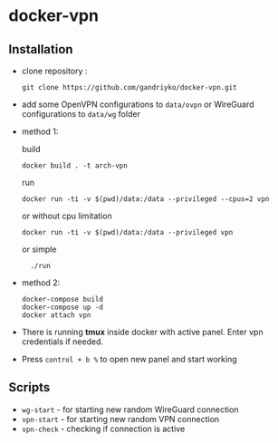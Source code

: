 # docker-vpn

Installation
----------------------------------

 * clone repository :

       git clone https://github.com/gandriyko/docker-vpn.git

 * add some OpenVPN configurations to `data/ovpn` or WireGuard configurations to `data/wg` folder  
 * method 1:

   build

       docker build . -t arch-vpn
   run

       docker run -ti -v $(pwd)/data:/data --privileged --cpus=2 vpn

   or without cpu limitation

       docker run -ti -v $(pwd)/data:/data --privileged vpn

     or simple 

         ./run
 * method 2:

       docker-compose build
       docker-compose up -d
       docker attach vpn
 * There is running **tmux** inside docker with active panel. Enter vpn credentials if needed.
 * Press `control + b %` to open new panel and start working

Scripts 
----------------------------------
  * `wg-start` - for starting new random WireGuard connection
  * `vpn-start` - for starting new random VPN connection
  * `vpn-check` - checking if connection is active